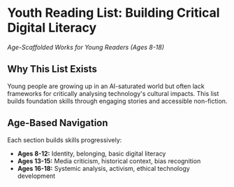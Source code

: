 # Youth Reading List: Building Critical Digital Literacy
*Age-Scaffolded Works for Young Readers (Ages 8-18)*

## Why This List Exists
Young people are growing up in an AI-saturated world but often lack frameworks 
for critically analysing technology's cultural impacts. This list builds 
foundation skills through engaging stories and accessible non-fiction.

## Age-Based Navigation
Each section builds skills progressively:
- **Ages 8-12:** Identity, belonging, basic digital literacy
- **Ages 13-15:** Media criticism, historical context, bias recognition  
- **Ages 16-18:** Systemic analysis, activism, ethical technology development

